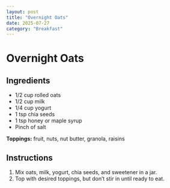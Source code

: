 ```yaml
---
layout: post
title: "Overnight Oats"
date: 2025-07-27
category: "Breakfast"
---
```

# Overnight Oats

## Ingredients
- 1/2 cup rolled oats
- 1/2 cup milk
- 1/4 cup yogurt
- 1 tsp chia seeds
- 1 tsp honey or maple syrup
- Pinch of salt

**Toppings:** fruit, nuts, nut butter, granola, raisins

## Instructions
1. Mix oats, milk, yogurt, chia seeds, and sweetener in a jar.
2. Top with desired toppings, but don’t stir in until ready to eat.
